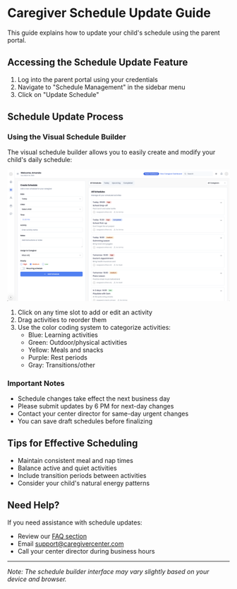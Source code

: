 # Caregiver Schedule Update Guide

This guide explains how to update your child's schedule using the parent portal.

## Accessing the Schedule Update Feature

1. Log into the parent portal using your credentials
2. Navigate to "Schedule Management" in the sidebar menu
3. Click on "Update Schedule"

## Schedule Update Process

### Using the Visual Schedule Builder

The visual schedule builder allows you to easily create and modify your child's daily schedule:

![Schedule Builder Interface](./public/project.jpg)

1. Click on any time slot to add or edit an activity
2. Drag activities to reorder them
3. Use the color coding system to categorize activities:
   - Blue: Learning activities
   - Green: Outdoor/physical activities  
   - Yellow: Meals and snacks
   - Purple: Rest periods
   - Gray: Transitions/other

### Important Notes

- Schedule changes take effect the next business day
- Please submit updates by 6 PM for next-day changes
- Contact your center director for same-day urgent changes
- You can save draft schedules before finalizing

## Tips for Effective Scheduling

- Maintain consistent meal and nap times
- Balance active and quiet activities
- Include transition periods between activities
- Consider your child's natural energy patterns

## Need Help?

If you need assistance with schedule updates:
- Review our [FAQ section](./faq)
- Email support@caregivercenter.com
- Call your center director during business hours

---

*Note: The schedule builder interface may vary slightly based on your device and browser.*
